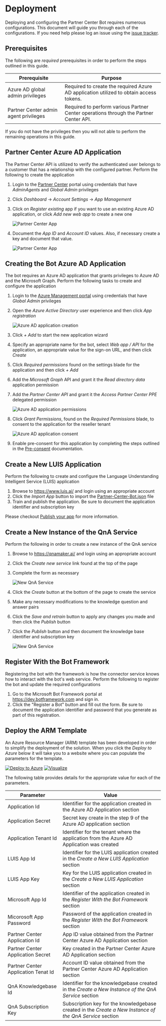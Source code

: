 # Deployment 
Deploying and configuring the Partner Center Bot requires numerous configurations. This document will guide you through each of the
configurations. If you need help please log an issue using the [issue tracker](https://github.com/Microsoft/Partner-Center-Bot/issues).

## Prerequisites 
The following are _required_ prerequisites in order to perform the steps outlined in this guide. 

| Prerequisite                            | Purpose                                                                                 |
|-----------------------------------------|-----------------------------------------------------------------------------------------|
|  Azure AD global admin privileges       | Required to create the required Azure AD application utilized to obtain access tokens.  |
|  Partner Center admin agent privileges  | Required to perform various Partner Center operations through the Partner Center API.   |

If you do not have the privileges then you will not able to perform the remaining operations in this guide.

## Partner Center Azure AD Application
The Partner Center API is utilized to verify the authenticated user belongs to a customer that has a relationship with the configured partner. Perform the following to create the application 

1. Login to the [Partner Center](https://partnercenter.microsoft.com) portal using credentials that have _AdminAgents_ and _Global Admin_ privileges
2. Click _Dashboard_ -> _Account Settings_ -> _App Management_ 
3. Click on _Register existing_ app if you want to use an existing Azure AD application, or click _Add new web app_ to create a new one

    ![Partner Center App](Images/appmgmt01.png)

4. Document the _App ID_ and _Account ID_ values. Also, if necessary create a key and document that value. 

    ![Partner Center App](Images/appmgmt02.png)

## Creating the Bot Azure AD Application
The bot requires an Azure AD application that grants privileges to Azure AD and the Microsoft Graph. Perform the following tasks to create and configure the application 

1. Login to the [Azure Management portal](https://portal.azure.com) using credentials that have _Global Admin_ privileges
2. Open the _Azure Active Directory_ user experience and then click _App registration_

    ![Azure AD application creation](Images/aad01.png)

3. Click _+ Add_ to start the new application wizard
4. Specify an appropriate name for the bot, select _Web app / API_ for the application, an appropriate value for the sign-on URL, and then click _Create_
5. Click _Required permissions_ found on the settings blade for the application and then click _+ Add_ 
6. Add the _Microsoft Graph_ API and grant it the _Read directory data_ application permission
7. Add the _Partner Center API_  and grant it the _Access Partner Center PPE_ delegated permission

    ![Azure AD application permissions](Images/aad02.png)

8. Click _Grant Permissions_, found on the _Required Permissions_ blade, to consent to the application for the reseller tenant 

    ![Azure AD application consent](Images/aad03.png)

9. Enable pre-consent for this application by completing the steps outlined in the [Pre-consent](Preconsent.md) documentation.

## Create a New LUIS Application
Perform the following to create and configure the Language Understanding Intelligent Service (LUIS) application

1. Browse to https://www.luis.ai/ and login using an appropriate account 
2. Click the *Import App* button to import the [Partner-Center-Bot.json](../Partner-Center-Bot.json) file
3. Train and publish the application. Be sure to document the application identifier and subscription key

Please checkout [Publish your app](https://docs.microsoft.com/en-us/azure/cognitive-services/LUIS/publishapp) for more information.

## Create a New Instance of the QnA Service 
Perform the following in order to create a new instance of the QnA service

1. Browse to https://qnamaker.ai/ and login using an appropriate account
2. Click the _Create new service_ link found at the top of the page
3. Complete the form as necessary

    ![New QnA Service](Images/qnaservice01.png)

4. Click the _Create_ button at the bottom of the page to create the service
5. Make any necessary modifications to the knowledge question and answer pairs
6. Click the _Save and retrain_ button to apply any changes you made and then click the _Publish_ button
7. Click the _Publish_ button and then document the knowledge base identifier and subscription key

    ![New QnA Service](Images/qnaservice02.png)

## Register With the Bot Framework
Registering the bot with the framework is how the connector service knows how to interact with the bot's web service. Perform the 
following to register the bot and update the required configurations

1. Go to the Microsoft Bot Framework portal at https://dev.botframework.com and sign in.
2. Click the "Register a Bot" button and fill out the form. Be sure to document the application identifier and password that you generate as part of this registration. 

## Deploy the ARM Template 
An Azure Resource Manager (ARM) template has been developed in order to simplify the deployment of the solution. When you click the 
*Deploy to Azure* below it will take you to a website where you can populate the parameters for the template. 

[![Deploy to Azure](http://azuredeploy.net/deploybutton.png)](https://portal.azure.com/#create/Microsoft.Template/uri/https%3A%2F%2Fraw.githubusercontent.com%2FMicrosoft%2FPartner-Center-Bot%2Fmaster%2Fazuredeploy.json)
[![Visualize](http://armviz.io/visualizebutton.png)](http://armviz.io/#/?load=https%3A%2F%2Fraw.githubusercontent.com%2FMicrosoft%2FPartner-Center-Bot%2Fmaster%2Fazuredeploy.json)

The following table provides details for the appropriate value for each of the parameters.

| Parameter                             | Value                                                                                                    |
|---------------------------------------|----------------------------------------------------------------------------------------------------------|
| Application Id                        | Identifier for the application created in the Azure AD Application section                               |
| Application Secret                    | Secret key create in the step 9 of the Azure AD application section                                      |
| Application Tenant Id                 | Identifier for the tenant where the application from the Azure AD Application was created                |
| LUIS App Id                           | Identifier for the LUIS application created in the *Create a New LUIS Application* section               |
| LUIS App Key                          | Key for the LUIS application created in the *Create a New LUIS Application* section                      |
| Microsoft App Id                      | Identifier of the application created in the *Register With the Bot Framework* section                   |
| Micorosoft App Password               | Password of the application created in the *Register With the Bot Framework* section                     |
| Partner Center Application Id         | App ID value obtained from the Partner Center Azure AD Application section                               |
| Partner Center Application Secret     | Key created in the Partner Center Azure AD Application section                                           | 
| Partner Center Application Tenat Id   | Account ID value obtained from the Partner Center Azure AD Application section                           |
| QnA Knowledgebase Id                  | Identifier for the knowledgebase created in the *Create a New Instance of the QnA Service* section       |
| QnA Subscription Key                  | Subscription key for the knowledgebase created in the *Create a New Instance of the QnA Service* section |
